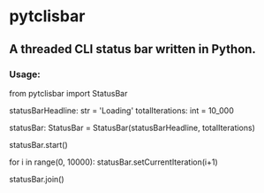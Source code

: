 # pytclisbar
## A threaded CLI status bar written in Python.
### Usage:

from pytclisbar import StatusBar

statusBarHeadline: str = 'Loading'
totalIterations: int = 10_000

statusBar: StatusBar = StatusBar(statusBarHeadline, totalIterations)


statusBar.start()


for i in range(0, 10000):
  statusBar.setCurrentIteration(i+1)

statusBar.join()

